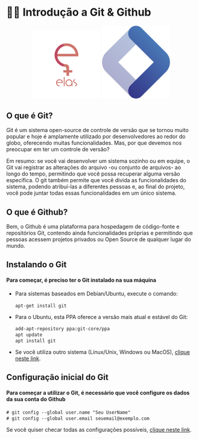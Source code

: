 # 👩‍💻 Introdução a Git & Github
<p align="center">
<img src="./assets/logo_elas.png" heigth="80" width="180"/>
<img src="./assets/opendevufcg_icon.png" heigth="80" width="180"/>
<p/>


## O que é Git?  

Git é um sistema open-source de controle de versão que se tornou muito popular e hoje é amplamente utilizado por desenvolvedores ao redor do globo, oferecendo muitas funcionalidades. Mas, por que devemos nos preocupar em ter um controle de versão? 

Em resumo: se você vai desenvolver um sistema sozinho ou em equipe, o Git vai registrar as alterações do arquivo -ou conjunto de arquivos- ao longo do tempo, permitindo que você possa recuperar alguma versão específica. O git também permite que você divida as funcionalidades do sistema, podendo atribuí-las a diferentes pessoas e, ao final do projeto, você pode juntar todas essas funcionalidades em um único sistema.   

## O que é Github?

Bem, o Github é uma plataforma para hospedagem de código-fonte e repositórios Git, contendo ainda funcionalidades próprias e permitindo que pessoas acessem projetos privados ou Open Source de qualquer lugar do mundo. 


## Instalando o Git

#### Para começar, é preciso ter o Git instalado na sua máquina

- Para sistemas baseados em Debian/Ubuntu, execute o comando:

    ```apt-get install git```

- Para o Ubuntu, esta PPA oferece a versão mais atual e estável do Git: 

    ```
    add-apt-repository ppa:git-core/ppa
    apt update 
    apt install git
    ```

- Se você utiliza outro sistema (Linux/Unix, Windows ou MacOS), [clique neste link](https://git-scm.com/downloads).

## Configuração inicial do Git

#### Para começar a utilizar o Git, é necessário que você configure os dados da sua conta do Github

    # git config --global user.name "Seu UserName"
    # git config --global user.email seuemail@exemplo.com

Se você quiser checar todas as configurações possíveis, [clique neste link](https://www.git-scm.com/book/en/v2/Getting-Started-First-Time-Git-Setup).


